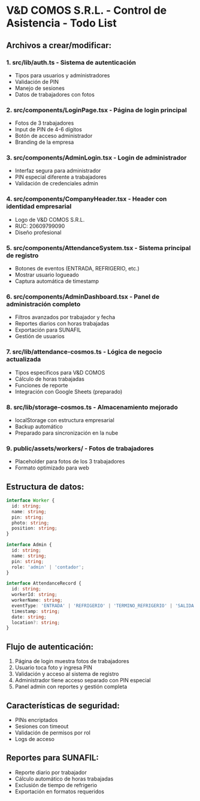# V&D COMOS S.R.L. - Control de Asistencia - Todo List

## Archivos a crear/modificar:

### 1. **src/lib/auth.ts** - Sistema de autenticación
- Tipos para usuarios y administradores
- Validación de PIN
- Manejo de sesiones
- Datos de trabajadores con fotos

### 2. **src/components/LoginPage.tsx** - Página de login principal
- Fotos de 3 trabajadores
- Input de PIN de 4-6 dígitos
- Botón de acceso administrador
- Branding de la empresa

### 3. **src/components/AdminLogin.tsx** - Login de administrador
- Interfaz segura para administrador
- PIN especial diferente a trabajadores
- Validación de credenciales admin

### 4. **src/components/CompanyHeader.tsx** - Header con identidad empresarial
- Logo de V&D COMOS S.R.L.
- RUC: 20609799090
- Diseño profesional

### 5. **src/components/AttendanceSystem.tsx** - Sistema principal de registro
- Botones de eventos (ENTRADA, REFRIGERIO, etc.)
- Mostrar usuario logueado
- Captura automática de timestamp

### 6. **src/components/AdminDashboard.tsx** - Panel de administración completo
- Filtros avanzados por trabajador y fecha
- Reportes diarios con horas trabajadas
- Exportación para SUNAFIL
- Gestión de usuarios

### 7. **src/lib/attendance-cosmos.ts** - Lógica de negocio actualizada
- Tipos específicos para V&D COMOS
- Cálculo de horas trabajadas
- Funciones de reporte
- Integración con Google Sheets (preparado)

### 8. **src/lib/storage-cosmos.ts** - Almacenamiento mejorado
- localStorage con estructura empresarial
- Backup automático
- Preparado para sincronización en la nube

### 9. **public/assets/workers/** - Fotos de trabajadores
- Placeholder para fotos de los 3 trabajadores
- Formato optimizado para web

## Estructura de datos:
```typescript
interface Worker {
  id: string;
  name: string;
  pin: string;
  photo: string;
  position: string;
}

interface Admin {
  id: string;
  name: string;
  pin: string;
  role: 'admin' | 'contador';
}

interface AttendanceRecord {
  id: string;
  workerId: string;
  workerName: string;
  eventType: 'ENTRADA' | 'REFRIGERIO' | 'TERMINO_REFRIGERIO' | 'SALIDA';
  timestamp: string;
  date: string;
  location?: string;
}
```

## Flujo de autenticación:
1. Página de login muestra fotos de trabajadores
2. Usuario toca foto y ingresa PIN
3. Validación y acceso al sistema de registro
4. Administrador tiene acceso separado con PIN especial
5. Panel admin con reportes y gestión completa

## Características de seguridad:
- PINs encriptados
- Sesiones con timeout
- Validación de permisos por rol
- Logs de acceso

## Reportes para SUNAFIL:
- Reporte diario por trabajador
- Cálculo automático de horas trabajadas
- Exclusión de tiempo de refrigerio
- Exportación en formatos requeridos